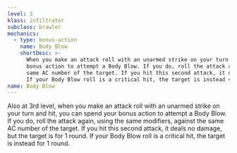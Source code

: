 ```yaml
---
level: 3
klass: infiltrator
subclass: brawler
mechanics:
  - type: bonus-action
    name: Body Blow
    shortDesc: >-
      When you make an attack roll with an unarmed strike on your turn and hit, you can spend your
      bonus action to attempt a Body Blow. If you do, roll the attack again, using the same modifiers, against the
      same AC number of the target. If you hit this second attack, it deals no damage, but the target is <me-condition id="stunned" /> for 1 round.
      If your Body Blow roll is a critical hit, the target is instead <me-condition id="paralyzed" /> for 1 round.
name: Body Blow
---
```

Also at 3rd level, when you make an attack roll with an unarmed strike on your turn and hit, you can spend your
bonus action to attempt a Body Blow. If you do, roll the attack again, using the same modifiers, against the
same AC number of the target. If you hit this second attack, it deals no damage, but the target is <me-condition id="stunned" /> for 1 round.
If your Body Blow roll is a critical hit, the target is instead <me-condition id="paralyzed" /> for 1 round.


